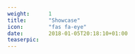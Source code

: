 ```yaml
---
weight:      1
title:       "Showcase"
icon:        "fas fa-eye"
date:        2018-01-05T20:18:10+01:00
teaserpic:
---
```

